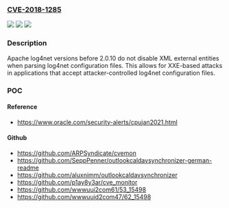### [CVE-2018-1285](https://cve.mitre.org/cgi-bin/cvename.cgi?name=CVE-2018-1285)
![](https://img.shields.io/static/v1?label=Product&message=Apache%20log4net&color=blue)
![](https://img.shields.io/static/v1?label=Version&message=n%2Fa&color=blue)
![](https://img.shields.io/static/v1?label=Vulnerability&message=XXE&color=brighgreen)

### Description

Apache log4net versions before 2.0.10 do not disable XML external entities when parsing log4net configuration files. This allows for XXE-based attacks in applications that accept attacker-controlled log4net configuration files.

### POC

#### Reference
- https://www.oracle.com/security-alerts/cpujan2021.html

#### Github
- https://github.com/ARPSyndicate/cvemon
- https://github.com/SeppPenner/outlookcaldavsynchronizer-german-readme
- https://github.com/aluxnimm/outlookcaldavsynchronizer
- https://github.com/p1ay8y3ar/cve_monitor
- https://github.com/wwwuui2com61/53_15498
- https://github.com/wwwuuid2com47/62_15498

